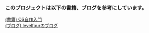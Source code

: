 ### このプロジェクトは以下の書籍、ブログを参考にしています。

[(書籍)  OS自作入門](http://taiyopworks.com/books/36)  
[(ブログ)  levelfourのブログ](http://cyberbird.indiesj.com/x86%E3%80%80os%E8%87%AA%E4%BD%9C%E5%85%A5%E9%96%80/?pageNo=4)  

